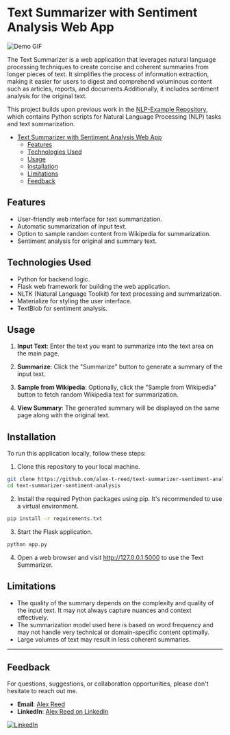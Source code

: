 # Text Summarizer with Sentiment Analysis Web App

![Demo GIF](./demo.gif)

The Text Summarizer is a web application that leverages natural language processing techniques to create concise and coherent summaries from longer pieces of text. It simplifies the process of information extraction, making it easier for users to digest and comprehend voluminous content such as articles, reports, and documents.Additionally, it includes sentiment analysis for the original text.

This project builds upon previous work in the [NLP-Example Repository](https://github.com/alex-t-reed/NLP-Example), which contains Python scripts for Natural Language Processing (NLP) tasks and text summarization.

- [Text Summarizer with Sentiment Analysis Web App](#text-summarizer-with-sentiment-analysis-web-app)
  - [Features](#features)
  - [Technologies Used](#technologies-used)
  - [Usage](#usage)
  - [Installation](#installation)
  - [Limitations](#limitations)
  - [Feedback](#feedback)

## Features

- User-friendly web interface for text summarization.
- Automatic summarization of input text.
- Option to sample random content from Wikipedia for summarization.
- Sentiment analysis for original and summary text.

## Technologies Used

- Python for backend logic.
- Flask web framework for building the web application.
- NLTK (Natural Language Toolkit) for text processing and summarization.
- Materialize for styling the user interface.
- TextBlob for sentiment analysis.

## Usage

1. **Input Text**: Enter the text you want to summarize into the text area on the main page.

2. **Summarize**: Click the "Summarize" button to generate a summary of the input text.

3. **Sample from Wikipedia**: Optionally, click the "Sample from Wikipedia" button to fetch random Wikipedia text for summarization.

4. **View Summary**: The generated summary will be displayed on the same page along with the original text.

## Installation

To run this application locally, follow these steps:

1. Clone this repository to your local machine.

```bash
git clone https://github.com/alex-t-reed/text-summarizer-sentiment-analysis.git
cd text-summarizer-sentiment-analysis
```
2. Install the required Python packages using pip. It's recommended to use a virtual environment.

```bash
pip install -r requirements.txt
```

3. Start the Flask application.

```bash
python app.py
```

4. Open a web browser and visit http://127.0.0.1:5000 to use the Text Summarizer.

## Limitations

- The quality of the summary depends on the complexity and quality of the input text. It may not always capture nuances and context effectively.
- The summarization model used here is based on word frequency and may not handle very technical or domain-specific content optimally.
- Large volumes of text may result in less coherent summaries.
---
## Feedback

For questions, suggestions, or collaboration opportunities, please don't hesitate to reach out me.
- **Email**: [Alex Reed](mailto:alexreed@ucsb.edu)
- **LinkedIn**: [Alex Reed on LinkedIn](https://www.linkedin.com/in/alextreed)

[![LinkedIn](https://img.shields.io/badge/LinkedIn-0077B5?style=for-the-badge&logo=linkedin&logoColor=white)](https://www.linkedin.com/in/alextreed)
